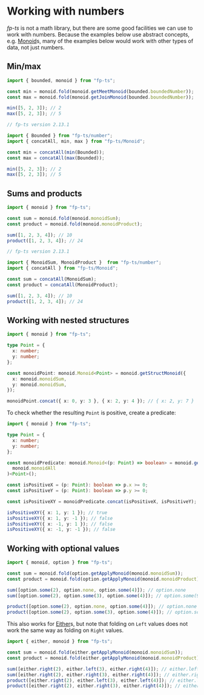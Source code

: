 # Working with numbers

_fp-ts_ is not a math library, but there are some good facilities we can use to work with numbers. Because the examples below use abstract concepts, e.g. [Monoid](https://gcanti.github.io/fp-ts/modules/Monoid.ts)s, many of the examples below would work with other types of data, not just numbers.

## Min/max

```ts
import { bounded, monoid } from "fp-ts";

const min = monoid.fold(monoid.getMeetMonoid(bounded.boundedNumber));
const max = monoid.fold(monoid.getJoinMonoid(bounded.boundedNumber));

min([5, 2, 3]); // 2
max([5, 2, 3]); // 5

// fp-ts version 2.13.1

import { Bounded } from "fp-ts/number";
import { concatAll, min, max } from "fp-ts/Monoid";

const min = concatAll(min(Bounded));
const max = concatAll(max(Bounded));

min([5, 2, 3]); // 2
max([5, 2, 3]); // 5
```

## Sums and products

```ts
import { monoid } from "fp-ts";

const sum = monoid.fold(monoid.monoidSum);
const product = monoid.fold(monoid.monoidProduct);

sum([1, 2, 3, 4]); // 10
product([1, 2, 3, 4]); // 24

// fp-ts version 2.13.1

import { MonoidSum, MonoidProduct }  from "fp-ts/number";
import { concatAll } from "fp-ts/Monoid";

const sum = concatAll(MonoidSum);
const product = concatAll(MonoidProduct);

sum([1, 2, 3, 4]); // 10
product([1, 2, 3, 4]); // 24
```

## Working with nested structures

```ts
import { monoid } from "fp-ts";

type Point = {
  x: number;
  y: number;
};

const monoidPoint: monoid.Monoid<Point> = monoid.getStructMonoid({
  x: monoid.monoidSum,
  y: monoid.monoidSum,
});

monoidPoint.concat({ x: 0, y: 3 }, { x: 2, y: 4 }); // { x: 2, y: 7 }
```

To check whether the resulting `Point` is positive, create a predicate:

```ts
import { monoid } from "fp-ts";

type Point = {
  x: number;
  y: number;
};

const monoidPredicate: monoid.Monoid<(p: Point) => boolean> = monoid.getFunctionMonoid(
  monoid.monoidAll
)<Point>();

const isPositiveX = (p: Point): boolean => p.x >= 0;
const isPositiveY = (p: Point): boolean => p.y >= 0;

const isPositiveXY = monoidPredicate.concat(isPositiveX, isPositiveY);

isPositiveXY({ x: 1, y: 1 }); // true
isPositiveXY({ x: 1, y: -1 }); // false
isPositiveXY({ x: -1, y: 1 }); // false
isPositiveXY({ x: -1, y: -1 }); // false
```

## Working with optional values

```ts
import { monoid, option } from "fp-ts";

const sum = monoid.fold(option.getApplyMonoid(monoid.monoidSum));
const product = monoid.fold(option.getApplyMonoid(monoid.monoidProduct));

sum([option.some(2), option.none, option.some(4)]); // option.none
sum([option.some(2), option.some(3), option.some(4)]); // option.some(9)

product([option.some(2), option.none, option.some(4)]); // option.none
product([option.some(2), option.some(3), option.some(4)]); // option.some(24)
```

This also works for [Either](https://gcanti.github.io/fp-ts/modules/Either.ts)s, but note that folding on `Left` values does not work the same way as folding on `Right` values.

```ts
import { either, monoid } from "fp-ts";

const sum = monoid.fold(either.getApplyMonoid(monoid.monoidSum));
const product = monoid.fold(either.getApplyMonoid(monoid.monoidProduct));

sum([either.right(2), either.left(3), either.right(4)]); // either.left(3)
sum([either.right(2), either.right(3), either.right(4)]); // either.right(9)
product([either.right(2), either.left(3), either.left(4)]); // either.left(3) <- it's the first either.left value
product([either.right(2), either.right(3), either.right(4)]); // either.right(24)
```
